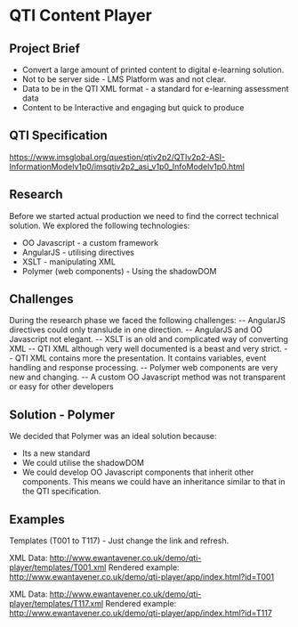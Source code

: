 # QTI Content Player #

## Project Brief ##
* Convert a large amount of printed content to digital e-learning solution.
* Not to be server side - LMS Platform was and not clear. 
* Data to be in the QTI XML format - a standard for e-learning assessment data
* Content to be Interactive and engaging but quick to produce

## QTI Specification ##
https://www.imsglobal.org/question/qtiv2p2/QTIv2p2-ASI-InformationModelv1p0/imsqtiv2p2_asi_v1p0_InfoModelv1p0.html

## Research ##
Before we started actual production we need to find the correct technical solution. We explored the following technologies:
* OO Javascript - a custom framework
* AngularJS - utilising directives
* XSLT - manipulating XML
* Polymer (web components) - Using the shadowDOM

## Challenges ##
During the research phase we faced the following challenges:
-- AngularJS directives could only translude in one direction.
-- AngularJS and OO Javascript not elegant.
-- XSLT is an old and complicated way of converting XML
-- QTI XML although very well documented is a beast and very strict.
-- QTI XML contains more the presentation. It contains variables, event handling and response processing.
-- Polymer web components are very new and changing.
-- A custom OO Javascript method was not transparent or easy for other developers

## Solution - Polymer ##
We decided that Polymer was an ideal solution because:
* Its a new standard
* We could utilise the shadowDOM
* We could develop OO Javascript components that inherit other components. This means we could have an inheritance similar to that in the QTI specification.

## Examples ##
Templates (T001 to T117) - Just change the link and refresh.

XML Data:
http://www.ewantavener.co.uk/demo/qti-player/templates/T001.xml
Rendered example:
http://www.ewantavener.co.uk/demo/qti-player/app/index.html?id=T001

XML Data:
http://www.ewantavener.co.uk/demo/qti-player/templates/T117.xml
Rendered example:
http://www.ewantavener.co.uk/demo/qti-player/app/index.html?id=T117
